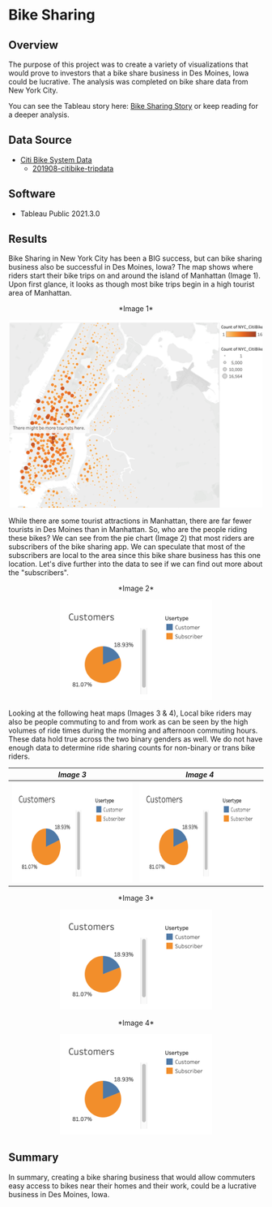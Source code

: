 # Bike Sharing

## Overview
The purpose of this project was to create a variety of visualizations that would prove to investors that a bike share business in Des Moines, Iowa could be lucrative. The analysis was completed on bike share data from New York City. 

You can see the Tableau story here: [Bike Sharing Story](https://public.tableau.com/app/profile/jiselle8417/viz/Bike_Sharing_Story/InvestinginBikeSharing)
or keep reading for a deeper analysis.

## Data Source
- [Citi Bike System Data](https://ride.citibikenyc.com/system-data)
  - [201908-citibike-tripdata](https://s3.amazonaws.com/tripdata/201908-citibike-tripdata.csv.zip)

## Software
- Tableau Public 2021.3.0

## Results
Bike Sharing in New York City has been a BIG success, but can bike sharing business also be successful in Des Moines, Iowa? The map shows where riders start their bike trips on and around the island of Manhattan (Image 1). Upon first glance, it looks as though most bike trips begin in a high tourist area of Manhattan. 

<p align="center">*Image 1*</p>

<p align="center"><img class="centerImage" src="https://github.com/jisellejones/bike_sharing/blob/main/Images/map.png" width="500" height="370" alt="map of Manhattan" /></p>

While there are some tourist attractions in Manhattan, there are far fewer tourists in Des Moines than in Manhattan. So, who are the people riding these bikes? We can see from the pie chart (Image 2) that most riders are subscribers of the bike sharing app. We can speculate that most of the subscribers are local to the area since this bike share business has this one location. Let's dive further into the data to see if we can find out more about the "subscribers".

<p align="center">*Image 2*</p>

<p align="center"><img class="centerImage" src="https://github.com/jisellejones/bike_sharing/blob/main/Images/customer_pie_chart.png" width="300" height="198" alt="map of Manhattan" /></p>

Looking at the following heat maps (Images 3 & 4), Local bike riders may also be people commuting to and from work as can be seen by the high volumes of ride times during the morning and afternoon commuting hours. These data hold true across the two binary genders as well. We do not have enough data to determine ride sharing counts for non-binary or trans bike riders. 

*Image 3*            |  *Image 4*
:-------------------------:|:-------------------------:
 <img class="centerImage" src="https://github.com/jisellejones/bike_sharing/blob/main/Images/customer_pie_chart.png" width="300" height="198" alt="map of Manhattan" /> | <img class="centerImage" src="https://github.com/jisellejones/bike_sharing/blob/main/Images/customer_pie_chart.png" width="300" height="198" alt="map of Manhattan" /> 

<p align="center">*Image 3*</p>

<p align="center"><img class="centerImage" src="https://github.com/jisellejones/bike_sharing/blob/main/Images/customer_pie_chart.png" width="300" height="198" alt="map of Manhattan" /></p>

<p align="center">*Image 4*</p>

<p align="center"><img class="centerImage" src="https://github.com/jisellejones/bike_sharing/blob/main/Images/customer_pie_chart.png" width="300" height="198" alt="map of Manhattan" /></p>



## Summary

In summary, creating a bike sharing business that would allow commuters easy access to bikes near their homes and their work, could be a lucrative business in Des Moines, Iowa.

